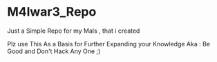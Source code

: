 # M4lwar3_Repo
Just a Simple Repo for my Mals , that i created 

Plz use This As a Basis for Further Expanding your Knowledge Aka : Be Good and Don't Hack Any One ;)
